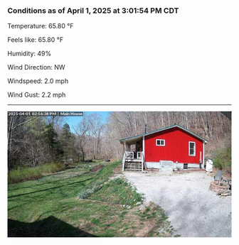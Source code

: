 ### Conditions as of April 1, 2025 at 3:01:54 PM CDT 

Temperature: 65.80 &deg;F

Feels like: 65.80 &deg;F

Humidity: 49%

Wind Direction: NW

Windspeed: 2.0 mph

Wind Gust: 2.2 mph

---

<img src="./images/latest.jpeg"/>

